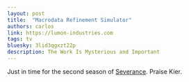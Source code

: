 ```yaml
---
layout: post
title:  "Macrodata Refinement Simulator"
authors: carlos
link: https://lumon-industries.com
tags: tv
bluesky: 3lid3qgxzt22p
description: The Work Is Mysterious and Important
---
```


Just in time for the second season of [Severance](https://tv.apple.com/us/show/severance/umc.cmc.1srk2goyh2q2zdxcx605w8vtx). Praise Kier.
